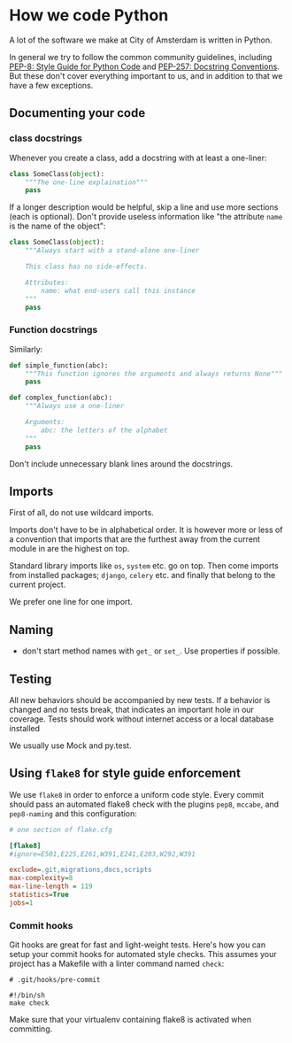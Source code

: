 
# How we code Python

A lot of the software we make at City of Amsterdam is written in Python.

In general we try to follow the common community guidelines,
including [PEP-8: Style Guide for Python Code](https://www.python.org/dev/peps/pep-0008/) 
and [PEP-257: Docstring Conventions](https://www.python.org/dev/peps/pep-0257/). But these 
don't cover everything important to us, and in addition to that we have a few exceptions.

## Documenting your code

### class docstrings

Whenever you create a class, add a docstring with at least a one-liner:

```py
class SomeClass(object):
    """The one-line explaination"""
    pass
```

If a longer description would be helpful, skip a line and use more sections
(each is optional).  Don't provide useless information like "the attribute
`name` is the name of the object":

```py
class SomeClass(object):
    """Always start with a stand-alone one-liner

    This class has no side-effects.

    Attributes:
        name: what end-users call this instance
    """
    pass
```

### Function docstrings

Similarly:

```py
def simple_function(abc):
    """This function ignores the arguments and always returns None"""
    pass

def complex_function(abc):
    """Always use a one-liner

    Arguments:
        abc: the letters of the alphabet
    """
    pass
```

Don't include unnecessary blank lines around the docstrings.

## Imports

First of all, do not use wildcard imports.

Imports don't have to be in alphabetical order. It is however more or less of a convention that imports that are the furthest away from the current module in are the highest on top. 

Standard library imports like `os`, `system` etc. go on top. Then come imports from installed packages; `django`, `celery` etc. and finally that belong to the current project.

We prefer one line for one import.

## Naming

- don't start method names with `get_` or `set_`. Use properties if possible.

## Testing

All new behaviors should be accompanied by new tests. If a behavior is changed and no tests break, that indicates an important hole in our coverage. Tests should work without internet access or a local database installed

We usually use Mock and py.test.

## Using `flake8` for style guide enforcement

We use `flake8` in order to enforce a uniform code style. Every commit should pass an automated flake8 check with the plugins `pep8`, `mccabe`, and `pep8-naming` and this configuration:

```ini
# one section of flake.cfg

[flake8]
#ignore=E501,E225,E261,W391,E241,E203,W292,W391

exclude=.git,migrations,docs,scripts
max-complexity=8
max-line-length = 119
statistics=True
jobs=1
```

### Commit hooks

Git hooks are great for fast and light-weight tests. Here's how you can setup
your commit hooks for automated style checks. This assumes your project has a
Makefile with a linter command named `check`:

    # .git/hooks/pre-commit

    #!/bin/sh
    make check

Make sure that your virtualenv containing flake8 is activated when committing.

